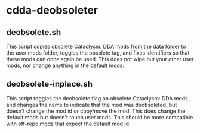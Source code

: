 # cdda-deobsoleter
## deobsolete.sh
This script copies obsolete Cataclysm: DDA mods from the data folder to the user mods folder, toggles the obsolete tag, and fixes identifiers so that these mods can once again be used.
This does not wipe out your other user mods, nor change anything in the default mods.
## deobsolete-inplace.sh
This script toggles the deobsolete flag on obsolete Cataclysm: DDA mods and changes the name to indicate that the mod was deobsoleted, but doesn't change the mod id or copy/move the mod.
This does change the default mods but doesn't touch user mods.  This should be more compatible with off-repo mods that expect the default mod id.